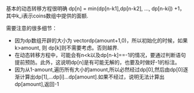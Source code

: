 基本的动态转移方程很明确 dp[n] = min(dp[n-k1],dp[n-k2], ..., dp[n-ki]) +1，其中k_i表示coins数组中提供的面额.

需要注意的很多细节：

* 因为dp数组开辟的大小为 vectordp(amount+1,0)，所以初始化的时候，如果 k>amount, 则 dp[k]则不需要考虑。否则越界.
* 在动态转移方程中，可能会有n<k以及dp[n-k]==-1的情况，要通过判断语句提前预防。此外，这说明dp[n]是有可能无解的，也要及时做好-1的标注。
* 因为从1-amount,遍历所有大小的amount,所以必然经过dp[0],然后由dp[0]逐渐计算出dp[1],...dp[i]...dp[amount].如果不经过，说明无法计算出dp[amount],返回-1
